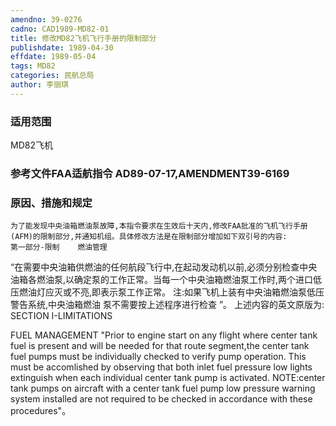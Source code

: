 ```yaml
---
amendno: 39-0276
cadno: CAD1989-MD82-01
title: 修改MD82飞机飞行手册的限制部分
publishdate: 1989-04-30
effdate: 1989-05-04
tags: MD82
categories: 民航总局
author: 李丽琪
---
```


### 适用范围 
MD82飞机

### 参考文件FAA适航指令 AD89-07-17,AMENDMENT39-6169 

### 原因、措施和规定 
    为了能发现中央油箱燃油泵故障,本指令要求在生效后十天内,修改FAA批准的飞机飞行手册(AFM)的限制部分,并通知机组。具体修改方法是在限制部分增加如下双引号的内容: 
    第一部分-限制    燃油管理 
“在需要中央油箱供燃油的任何航段飞行中,在起动发动机以前,必须分别检查中央油箱各燃油泵,以确定泵的工作正常。当每一个中央油箱燃油泵工作时,两个进口低压燃油灯应灭或不亮,即表示泵工作正常。 
    注:如果飞机上装有中央油箱燃油泵低压警告系统,中央油箱燃油
泵不需要按上述程序进行检查 ”。     上述内容的英文原版为: SECTION I-LIMITATIONS 
  
FUEL MANAGEMENT 
"Prior to engine start on any flight where center tank fuel is present and will be needed for that route segment,the center tank fuel pumps must be individually checked to verify pump operation. This must be accomlished by observing that both inlet fuel pressure low lights extinguish when each individual center tank pump is activated. NOTE:center tank pumps on aircraft with a center tank fuel pump low pressure warning system installed are not required to be checked in accordance with these procedures"。
